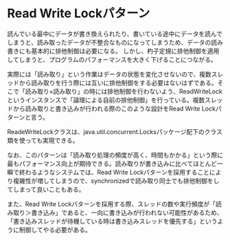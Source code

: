 # Read Write Lockパターン

読んでいる最中にデータが書き換えられたり、書いている途中にデータを読んでしまうと、読み取ったデータが不整合なものになってしまうため、データの読み書きにも基本的に排他制御は必要になる。
しかし、杓子定規に排他制御を適用してしまうと、プログラムのパフォーマンスを大きく下げることにつながる。

実際には「読み取り」という作業はデータの状態を変化させないので、複数スレッドから読み取りを行う際には互いに排他制御をする必要はないはずである。そこで「読み取り×読み取り」の時には排他制御を行わないよう、ReadWriteLockというインスタンスで「論理による自前の排他制御」を行っている。複数スレッドから読み取りと書き込みが行われる際のこのような設計をRead Write Lockパターンと言う。

ReadeWriteLockクラスは、java.util.concurrent.Locksパッケージ配下のクラス類を使っても実現できる。

なお、このパターンは「読み取り処理の頻度が高く、時間もかかる」という際に最もパフォーマンス向上が期待できる。読み取りが書き込みに比べてほとんど一瞬で終わるようなシステムでは、Read Write Lockパターンを採用することにより複雑性が増してしまうので、synchronizedで読み取り同士でも排他制御をしてしまって良いこともある。

また、Read Write Lockパターンを採用する際、スレッドの数や実行頻度が「読み取り＞書き込み」であると、一向に書き込みが行われない可能性があるため、「書き込みスレッドが待機している時は書き込みスレッドを優先する」というように制御してやる必要がある。
